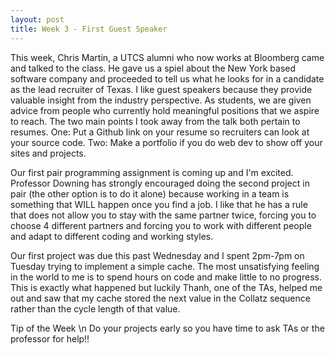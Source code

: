 ```yaml
---
layout: post
title: Week 3 - First Guest Speaker
---
```


This week, Chris Martin, a UTCS alumni who now works at Bloomberg came and talked to the class. He gave us a spiel about the New York based software company and proceeded to tell us what he looks for in a candidate as the lead recruiter of Texas. I like guest speakers because they provide valuable insight from the industry perspective. As students, we are given advice from people who currently hold meaningful positions that we aspire to reach. The two main points I took away from the talk both pertain to resumes. One: Put a Github link on your resume so recruiters can look at your source code. Two: Make a portfolio if you do web dev to show off your sites and projects.

Our first pair programming assignment is coming up and I'm excited. Professor Downing has strongly encouraged doing the second project in pair (the other option is to do it alone) because working in a team is something that WILL happen once you find a job. I like that he has a rule that does not allow you to stay with the same partner twice, forcing you to choose 4 different partners and forcing you to work with different people and adapt to different coding and working styles.

Our first project was due this past Wednesday and I spent 2pm-7pm on Tuesday trying to implement a simple cache. The most unsatisfying feeling in the world to me is to spend hours on code and make little to no progress. This is exactly what happened but luckily Thanh, one of the TAs, helped me out and saw that my cache stored the next value in the Collatz sequence rather than the cycle length of that value. 

Tip of the Week \n
Do your projects early so you have time to ask TAs or the professor for help!!

